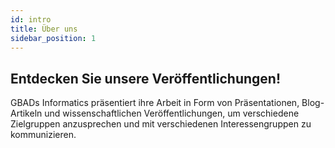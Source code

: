 ```yaml
---
id: intro
title: Über uns
sidebar_position: 1
---
```


<h2>Entdecken Sie unsere Veröffentlichungen!</h2>
<p>GBADs Informatics präsentiert ihre Arbeit in Form von Präsentationen, Blog-Artikeln und wissenschaftlichen Veröffentlichungen, um verschiedene Zielgruppen anzusprechen und mit verschiedenen Interessengruppen zu kommunizieren.</p>


